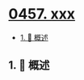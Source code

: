 # [0457. xxx](https://github.com/Tdahuyou/TNotes.leetcode/tree/main/notes/0457.%20xxx)

<!-- region:toc -->

- [1. 📝 概述](#1--概述)

<!-- endregion:toc -->

## 1. 📝 概述
